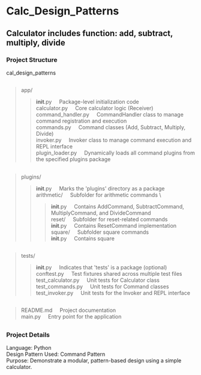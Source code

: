 # Calc_Design_Patterns

## Calculator includes function: add, subtract, multiply, divide

### Project Structure
cal_design_patterns 
##
>app/ 
>>    __init__.py         &nbsp; &nbsp; Package-level initialization code \
>>   calculator.py        &nbsp; &nbsp; Core calculator logic (Receiver) \
>>   command_handler.py   &nbsp; &nbsp; CommandHandler class to manage command registration and execution \
>>   commands.py          &nbsp; &nbsp; Command classes (Add, Subtract, Multiply, Divide) \
>>    invoker.py          &nbsp; &nbsp; Invoker class to manage command execution and REPL interface  \
>>    plugin_loader.py    &nbsp; &nbsp; Dynamically loads all command plugins from the specified plugins package
##
>plugins/
>> __init__.py            &nbsp; &nbsp;  Marks the 'plugins' directory as a package \
>> arithmetic/              &nbsp; &nbsp; Subfolder for arithmetic commands \
>>> __init__.py          &nbsp; &nbsp; Contains AddCommand, SubtractCommand, MultiplyCommand, and DivideCommand \
>> reset/                 &nbsp; &nbsp; Subfolder for reset-related commands \
>>> __init__.py          &nbsp; &nbsp; Contains ResetCommand implementation \
>> square/               &nbsp; &nbsp; Subfolder square commands \
>>> __init__.py          &nbsp; &nbsp; Contains square

## 
>tests/ 
>>   __init__.py           &nbsp; &nbsp; Indicates that 'tests' is a  package (optional) \
>>    conftest.py          &nbsp; &nbsp; Test fixtures shared across multiple test files \
>>    test_calculator.py   &nbsp; &nbsp; Unit tests for Calculator class \
>>    test_commands.py     &nbsp; &nbsp; Unit tests for Command classes \
>>    test_invoker.py      &nbsp; &nbsp; Unit tests for the Invoker and REPL interface 
##
> README.md                 &nbsp; &nbsp; Project documentation \
> main.py                 &nbsp; &nbsp; Entry point for the application 

##
### Project Details
Language: Python \
Design Pattern Used: Command Pattern \
Purpose: Demonstrate a modular, pattern-based design using a simple calculator.

